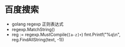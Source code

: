 # 百度搜索

 - golang regexp 正则表达式
 - regexp.MatchString()
 - reg := regexp.MustCompile(`[a-z]+`)
   	fmt.Printf("%q\n", reg.FindAllString(text, -1))
 
 
